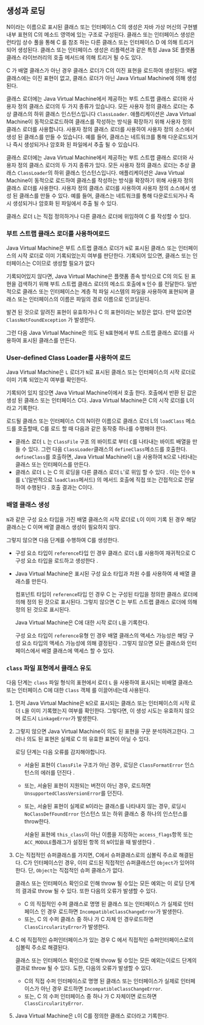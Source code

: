 ## 생성과 로딩

N이라는 이름으로 표시된 클래스 또는 인터페이스 C의 생성은 자바 가상 머신의 구현별 내부 표현의 C의  메소드 영역에 있는 구조로 구성된다. 클래스 또는 인터페이스 생성은 런타임 상수 풀을 통해 C 를 참조 하는 다른 클래스 또는 인터페이스 D 에 의해 트리거되어 생성된다. 클래스 또는 인터페이스 생성은 리플렉션과 같은 특정 Java SE 플랫폼 클래스 라이브러리의 호출 메서드에 의해 트리거 될 수도 있다.

C 가 배열 클래스가 아닌 경우 클래스 로더가 C의 이진 표현을 로드하여 생성된다. 배열 클래스에는 이진 표현이 없고, 클래스 로더가 아닌 Java Virtual Machine에 의해 생성된다.

클래스 로더에는 Java Virtual Machine에서 제공하는 부트 스트랩 클래스 로더와 사용자 정의 클래스 로더의 두 가지 종류가 있습니다. 모든 사용자 정의 클래스 로더는 추상 클래스의 하위 클래스 인스턴스입니다 `ClassLoader`. 애플리케이션은 Java Virtual Machine이 동적으로로드하여 클래스를 작성하는 방식을 확장하기 위해 사용자 정의 클래스 로더를 사용합니다. 사용자 정의 클래스 로더를 사용하여 사용자 정의 소스에서 생성 된 클래스를 만들 수 있습니다. 예를 들어, 클래스는 네트워크를 통해 다운로드되거나 즉시 생성되거나 암호화 된 파일에서 추출 될 수 있습니다.

클래스 로더에는 Java Virtual Machine에서 제공하는 부트 스트랩 클래스 로더와 사용자 정의 클래스 로더의 두 가지 종류가 있다. 모든 사용자 정의 클래스 로더는 추상 클래스 `ClassLoader`의 하위 클래스 인스턴스입니다. 애플리케이션은 Java Virtual Machine이 동적으로 로드하여 클래스를 작성하는 방식을 확장하기 위해 사용자 정의 클래스 로더를 사용한다. 사용자 정의 클래스 로더를 사용하여 사용자 정의 소스에서 생성 된 클래스를 만들 수 있다. 예를 들어, 클래스는 네트워크를 통해 다운로드되거나 즉시 생성되거나 암호화 된 파일에서 추출 될 수 있다.

클래스 로더 `L`는 직접 정의하거나 다른 클래스 로더에 위임하여 C 를 작성할 수 있다.

### 부트 스트랩 클래스 로더를 사용하여로드

Java Virtual Machine은 부트 스트랩 클래스 로더가  `N`로 표시된 클래스 또는 인터페이스의 시작 로더로 이미 기록되었는지 여부를 판단한다. 기록되어 있으면, 클래스 또는 인터페이스는 C이므로 생성할 필요가 없다

기록되어있지 않다면, Java Virtual Machine은 플랫폼 종속 방식으로 C의 의도 된 표현을 검색하기 위해 부트 스트랩 클래스 로더의 메소드 호출에 `N` 인수 를 전달한다. 일반적으로 클래스 또는 인터페이스는 계층 적 파일 시스템의 파일을 사용하여 표현되며 클래스 또는 인터페이스의 이름은 파일의 경로 이름으로 인코딩된다.

발견 된 것으로 알려진 표현이 유효하거나 C 의 표현이라는 보장은 없다. 만약 없으면 `ClassNotFoundException` 가 발생한다.

그런 다음 Java Virtual Machine은 의도 된  `N`표현에서 부트 스트랩 클래스 로더를 사용하여 표시된 클래스를 만든다. 

### User-defined Class Loader를 사용하여 로드

Java Virtual Machine은  `L` 로더가 `N`로 표시된 클래스 또는 인터페이스의 시작 로더로 이미 기록 되었는지 여부를 확인한다.

기록되어 있지 않으면 Java Virtual Machine이에서 호출 한다. 호출에서 반환 된 값은 생성 된 클래스 또는 인터페이스 C다. Java Virtual Machine은 C의 시작 로더를 L이라고 기록한다.

로드될 클래스 또는 인터페이스 C의 N이란 이름으로 클래스 로더 L의 `loadClass` 메소드를 호출할때, C를 로드 할 때 다음과 같은 동작중 하나를 수행해야 한다.

- 클래스 로더 `L` 는 `ClassFile` 구조 의 바이트로 부터 `C`를 나타내는 바이트 배열을 만들 수 있다. 그런 다음 `ClassLoader`클래스의 `defineClass`메소드를 호출한다. `defineClass`를 호출하면, Java Virtual Machine이 `L`을 사용하여 `N`으로 나타내는 클래스 또는 인터페이스를 만든다.
- 클래스 로더 `L` 는 C 의 로딩을 다른 클래스 로더 `L`'로 위임 할 수 있다 . 이는 인수 `N`를 `L`'(일반적으로 `loadClass`메서드) 의 메서드 호출에 직접 또는 간접적으로 전달하여 수행된다 . 호출 결과는 C이다.

### 배열 클래스 생성

`N`과 같은 구성 요소 타입을 가진 배열 클래스의 시작 로더로 `L`이 이미 기록 된 경우 해당 클래스는 C 이며 배열 클래스 생성이 필요하지 않다.

그렇지 않으면 다음 단계를 수행하여 C를 생성한다.

- 구성 요소 타입이 `reference`타입 인 경우 클래스 로더 `L`를 사용하여 재귀적으로 C 구성 요소 타입을 로드하고 생성한다 .

- Java Virtual Machine은 표시된 구성 요소 타입과 차원 수를 사용하여 새 배열 클래스를 만든다.

  컴포넌트 타입이 `reference`타입 인 경우 C 는 구성된 타입을 정의한 클래스 로더에 의해 정의 된 것으로 표시된다. 그렇지 않으면 C 는 부트 스트랩 클래스 로더에 의해 정의 된 것으로 표시된다.

  Java Virtual Machine은 C에 대한 시작 로더  `L`을 기록한다.

  구성 요소 타입이 `reference`유형 인 경우 배열 클래스의 액세스 가능성은 해당 구성 요소 타입의 액세스 가능성에 의해 결정된다 . 그렇지 않으면 모든 클래스와 인터페이스에서 배열 클래스에 액세스 할 수 있다.

### `class` 파일 표현에서 클래스 유도

다음 단계는 `class` 파일 형식의 표현에서 로더 `L` 을 사용하여 표시되는 비배열 클래스 또는 인터페이스 C에 대한  `Class` 객체 를 이끌어네는데 사용된다.

1. 먼저 Java Virtual Machine은 `N`으로 표시되는 클래스 또는 인터페이스의 시작 로더  `L`을 이미 기록했는지 여부를 확인한다. 그렇다면, 이 생성 시도는 유효하지 않으며 로드시 `LinkageError`가 발생한다.

2. 그렇지 않으면 Java Virtual Machine이 의도 된 표현을 구문 분석하려고한다. 그러나 의도 된 표현은 실제로 C 의 유효한 표현이 아닐 수 있다.

   로딩 단계는 다음 오류를 감지해야합니다.

   - 서술된 표현이  `ClassFile` 구조가 아닌 경우, 로딩은 `ClassFormatError` 인스턴스의 에러를 던진다 .

   - 또는, 서술된 표현이 지원되는 버전이 아닌 경우, 로드하면 `UnsupportedClassVersionError`를 던진다.

   - 또는, 서술된 표현이 실제로 `N`이라는 클래스를 나타내지 않는 경우,  로딩시  `NoClassDefFoundError` 인스턴스 또는 하위 클래스 중 하나의 인스턴스를 throw한다.

     서술된 표현에 `this_class`이 아닌 이름을 지정하는 `access_flags`항목 또는 `ACC_MODULE`플래그가 설정된 항목 의  `N`이있을 때 발생한다 .

3. C는 직접적인 슈퍼클래스를 가지면, C에서 슈퍼클래스로의 심볼릭 주소로 해결된다. C가 인터페이스인 경우, 이미 로드된 직접적인 슈퍼클래스인 `Object`가 있어야한다. 단, `Object`는 직접적인 슈퍼 클래스가 없다.

   클래스 또는 인터페이스 확인으로 인해 throw 될 수있는 모든 예외는 이 로딩 단계의 결과로 throw 될 수 있다. 또한 다음의 오류가 발생할 수 있다.

   - C 의 직접적인 수퍼 클래스로 명명 된 클래스 또는 인터페이스 가 실제로 인터페이스 인 경우 로드하면 `IncompatibleClassChangeError`가 발생한다.
   - 또는, C 의 수퍼 클래스 중 하나 가 C 자체 인 경우로드하면 `ClassCircularityError`가 발생한다.

4. C 에 직접적인 슈퍼인터페이스가 있는 경우 C 에서 직접적인 슈퍼인터페이스로의 심볼릭 주소로 해결된다.

   클래스 또는 인터페이스 확인으로 인해 throw 될 수있는 모든 예외는이로드 단계의 결과로 throw 될 수 있다. 도한, 다음의 오류가 발생할 수 있다.

   - C의 직접 수퍼 인터페이스로 명명 된 클래스 또는 인터페이스가 실제로 인터페이스가 아닌 경우 로드하면 `IncompatibleClassChangeError`.
   - 또는, C 의 수퍼 인터페이스 중 하나 가 C 자체이면 로드하면 `ClassCircularityError`.

5. Java Virtual Machine은  `L`이 C를 정의한 클래스 로더라고 기록한다.

